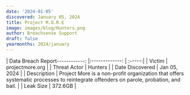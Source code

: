 ```yaml
---
date: '2024-01-05'
discovered: January 05, 2024
title: Project M.O.R.E
image: images/blog/Hunters.png
author: Breachsense Support
draft: false
yearmonths: 2024/january
---
```


| Data Breach Report------------:     |:-------------:    | :-----:|
| Victim      | projectmore.org      | 
| Threat Actor      | Hunters      | 
| Date Discovered      | Jan 05, 2024      | 
| Description      | Project More is a non-profit organization that offers systematic processes to reintegrate offenders on parole, probation, and bail.      | 
| Leak Size      | 372.6GB      | 

